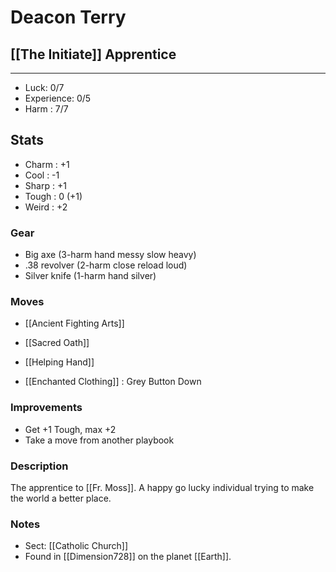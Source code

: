 # Deacon Terry
## [[The Initiate]] Apprentice
---
 - Luck: 0/7
 - Experience: 0/5
 - Harm : 7/7

## Stats
- Charm : +1
- Cool : -1
- Sharp : +1 
- Tough : 0 (+1) 
- Weird : +2 
 
### Gear
- Big axe (3-harm hand messy slow heavy)
- .38 revolver (2-harm close reload loud)
- Silver knife (1-harm hand silver)


### Moves
- [[Ancient Fighting Arts]]
- [[Sacred Oath]]
- [[Helping Hand]]

- [[Enchanted Clothing]] : Grey Button Down

### Improvements
- Get +1 Tough, max +2
- Take a move from another playbook

### Description
The apprentice to [[Fr. Moss]]. A happy go lucky individual trying to make the world a better place. 

### Notes
- Sect: [[Catholic Church]]
- Found in [[Dimension728]] on the planet [[Earth]].